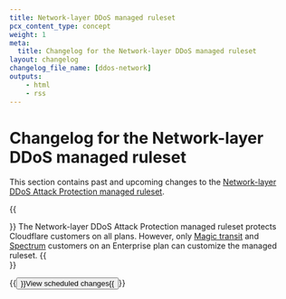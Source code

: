 ```yaml
---
title: Network-layer DDoS managed ruleset
pcx_content_type: concept
weight: 1
meta:
  title: Changelog for the Network-layer DDoS managed ruleset
layout: changelog
changelog_file_name: [ddos-network]
outputs:
    - html
    - rss
---
```


# Changelog for the Network-layer DDoS managed ruleset

This section contains past and upcoming changes to the [Network-layer DDoS Attack Protection managed ruleset](/ddos-protection/managed-rulesets/network/).

{{<Aside type="note">}}
The Network-layer DDoS Attack Protection managed ruleset protects Cloudflare customers on all plans. However, only [Magic transit](/magic-transit/) and [Spectrum](/spectrum/) customers on an Enterprise plan can customize the managed ruleset.
{{</Aside>}}

{{<button type="primary" href="/ddos-protection/change-log/network/scheduled-changes/">}}View scheduled changes{{</button>}}
